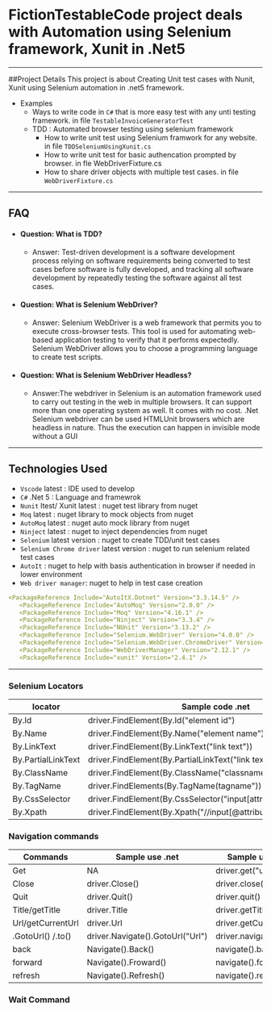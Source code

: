 # FictionTestableCode project deals with Automation using Selenium framework, Xunit in .Net5 
***
##Project Details
This project is about Creating Unit test cases with Nunit, Xunit using Selenium automation in .net5 framework.
- Examples
    - Ways to write code in `C#` that is more easy test with any unti testing framework. in file `TestableInvoiceGeneratorTest`
    - TDD : Automated browser testing using selenium framework
        - How to write unit test using Selenium framwork for any website. in file `TDDSeleniumUsingXunit.cs`
        - How to write unit test for basic authencation prompted by browser.  in fle WebDriverFixture.cs
        - How to share driver objects with multiple test cases. in file `WebDriverFixture.cs`  
---
## FAQ
- #### Question:  What is TDD?
    - Answer: Test-driven development is a software development process relying on software requirements being converted to test cases before software is fully developed, and tracking all software development by repeatedly testing the software against all test cases.
- #### Question:  What is Selenium WebDriver?
    - Answer: Selenium WebDriver is a web framework that permits you to execute cross-browser tests. This tool is used for automating web-based application testing to verify that it performs expectedly. Selenium WebDriver allows you to choose a programming language to create test scripts.
- #### Question:  What is Selenium WebDriver Headless?
    - Answer:The webdriver in Selenium is an automation framework used to carry out testing in the web in multiple browsers. It can support more than one operating system as well. It comes with no cost. .Net Selenium webdriver can be used HTMLUnit browsers which are headless in nature. Thus the execution can happen in invisible mode without a GUI
---

## Technologies Used
- `Vscode` latest : IDE used to develop
- `C#` .Net 5 : Language and framewrok
- `Nunit` ltest/ Xunit latest : nuget test library from nuget
- `Moq` latest : nuget library to mock objects from nuget
- `AutoMoq` latest : nuget auto mock library from nuget
- `Ninject` latest : nuget to inject dependencies from nuget
- `Selenium` latest version : nuget to create TDD/unit test cases
- `Selenium Chrome driver` latest version : nuget to run selenium related test cases
- `AutoIt` : nuget to help with basis authentication in browser if needed in lower environment
- `Web driver manager`: nuget to help in test case creation

 ```yaml
 <PackageReference Include="AutoItX.Dotnet" Version="3.3.14.5" />
    <PackageReference Include="AutoMoq" Version="2.0.0" />
    <PackageReference Include="Moq" Version="4.16.1" />
    <PackageReference Include="Ninject" Version="3.3.4" />
    <PackageReference Include="NUnit" Version="3.13.2" />
    <PackageReference Include="Selenium.WebDriver" Version="4.0.0" />
    <PackageReference Include="Selenium.WebDriver.ChromeDriver" Version="94.0.4606.6100" />
    <PackageReference Include="WebDriverManager" Version="2.12.1" />
    <PackageReference Include="xunit" Version="2.4.1" />
 ```
 ---
### Selenium Locators


| locator | Sample code .net   | sample code java|
| ---   | --- | --- |
| By.Id | driver.FindElement(By.Id("element id") | driver.findElement(By.id("element id")|
| By.Name | driver.FindElement(By.Name("element name") | driver.findElement(By.name("element name") |
| By.LinkText | driver.FindElement(By.LinkText("link text"))  | driver.findElement(By.linkText("link text"))  |
| By.PartialLinkText | driver.FindElement(By.PartialLinkText("link text")) |driver.findElement(By.partialLinkText("link text")) |
| By.ClassName | driver.FindElement(By.ClassName("classname")) | driver.findElement(By.className("classname")) |
| By.TagName | driver.FindElements(By.TagName(tagname")) | driver.findElements(By.tagName(tagname")) |
| By.CssSelector| driver.FindElement(By.CssSelector("input[attributename='btnK']"))  |driver.findElement(By.cssSelector("input[attributename='btnK']"))  |
| By.Xpath| driver.FindElement(By.Xpath("//input[@attributename='btnK']"))  |driver.findElement(By.xpath("//input[@attributename='btnK']"))  |

### Navigation commands
| Commands | Sample use .net  | Sample use Java |
| ---   | --- | --- |
| Get | NA | driver.get("url")|
| Close | driver.Close() | driver.close() |
| Quit | driver.Quit() | driver.quit() |
| Title/getTitle | driver.Title | driver.getTitle()
| Url/getCurrentUrl | driver.Url | driver.getCurrentUrl() |
| .GotoUrl() /.to() | driver.Navigate().GotoUrl("Url")| driver.navigate.to("url") |
| back | Navigate().Back()| navigate().back()|
| forward | Navigate().Froward()| navigate().forward()|
| refresh | Navigate().Refresh()| navigate().refresh()|

### Wait Command
